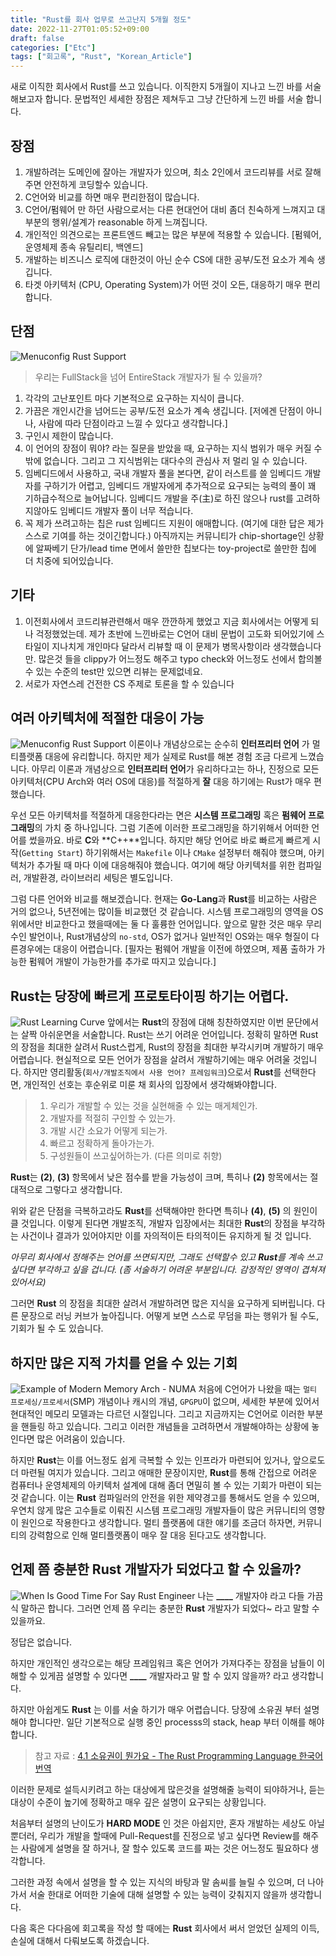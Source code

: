 ```yaml
---
title: "Rust를 회사 업무로 쓰고난지 5개월 정도"
date: 2022-11-27T01:05:52+09:00
draft: false
categories: ["Etc"]
tags: ["회고록", "Rust", "Korean_Article"]
---
```


새로 이직한 회사에서 Rust를 쓰고 있습니다. 이직한지 5개월이 지나고 느낀 바를 서술 해보고자 합니다.
문법적인 세세한 장점은 제쳐두고 그냥 간단하게 느낀 바를 서술 합니다.

## 장점
1) 개발하려는 도메인에 잘아는 개발자가 있으며, 최소 2인에서 코드리뷰를 서로 잘해주면 안전하게 코딩할수 있습니다. 
2) C언어와 비교를 하면 매우 편리한점이 많습니다.
3) C언어/펌웨어 만 하던 사람으로서는 다른 현대언어 대비 좀더 친숙하게 느껴지고 대부분의 행위/설계가 reasonable 하게 느껴집니다.
4) 개인적인 의견으로는 프론트엔드 빼고는 많은 부분에 적용할 수 있습니다. [펌웨어, 운영체제 종속 유틸리티, 백엔드]
5) 개발하는 비즈니스 로직에 대한것이 아닌 순수 CS에 대한 공부/도전 요소가 계속 생깁니다.
6) 타겟 아키텍처 (CPU, Operating System)가 어떤 것이 오든, 대응하기 매우 편리합니다. 

## 단점
![Menuconfig Rust Support](img/five_mothes_ago_from_using_rust_as_work_kr/entire_stack.jpeg)
> 우리는 FullStack을 넘어 EntireStack 개발자가 될 수 있을까?

1) 각각의 고난포인트 마다 기본적으로 요구하는 지식이 큽니다.
1) 가끔은 개인시간을 넘어드는 공부/도전 요소가 계속 생깁니다. [저에겐 단점이 아니나, 사람에 따라 단점이라고 느낄 수 있다고 생각합니다.]
3) 구인시 제한이 많습니다.
4) 이 언어의 장점이 뭐야? 라는 질문을 받았을 때, 요구하는 지식 범위가 매우 커질 수 밖에 없습니다. 그리고 그 지식범위는 대다수의 관심사 저 멀리 일 수 있습니다.
5) 임베디드에서 사용하고, 국내 개발자 풀을 본다면, 같이 러스트를 쓸 임베디드 개발자를 구하기가 어렵고, 임베디드 개발자에게 추가적으로 요구되는 능력의 풀이 꽤 기하급수적으로 늘어납니다. 임베디드 개발을 주(主)로 하진 않으나 rust를 고려하지않아도 임베디드 개발자 풀이 너무 적습니다.
6) 꼭 제가 쓰려고하는 칩은 rust 임베디드 지원이 애매합니다. (여기에 대한 답은 제가 스스로 기여를 하는 것이긴합니다.) 아직까지는 커뮤니티가 chip-shortage인 상황에 알짜베기 단가/lead time 면에서 쓸만한 칩보다는 toy-project로 쓸만한 칩에 더 치중에 되어있습니다.

## 기타
1) 이전회사에서 코드리뷰관련해서 매우 깐깐하게 했었고 지금 회사에서는 어떻게 되나 걱정했었는데. 제가 초반에 느낀바로는 C언어 대비 문법이 고도화 되어있기에 스타일이 지나치게 개인마다 달라서 리뷰할 때 이 문제가 병목사항이라 생각했습니다만.
많은것 들을 clippy가 어느정도 해주고 typo check와 어느정도 선에서 합의볼수 있는 수준의 test만 있으면 리뷰는 문제없네요. 
2) 서로가 자연스레 건전한 CS 주제로 토론을 할 수 있습니다

## 여러 아키텍처에 적절한 대응이 가능
![Menuconfig Rust Support](img/five_mothes_ago_from_using_rust_as_work_kr/some_cross_compile.jpeg)
 이론이나 개념상으로는 순수히 **인터프리터 언어** 가 멀티플랫폼 대응에 유리합니다. 하지만 제가 실제로 Rust를 해본 경험 조금 다르게 느꼈습니다.
아무리 이론과 개념상으로 **인터프리터 언어**가 유리하다고는 하나, 진정으로 모든 아키텍처(CPU Arch와 여러 OS에 대응)를 적절하게 **잘** 대응 하기에는 Rust가 매우 편했습니다.

 우선 모든 아키텍처를 적절하게 대응한다라는 면은 **시스템 프로그래밍** 혹은 **펌웨어 프로그래밍**의 가치 중 하나입니다. 그럼 기존에 이러한 프로그래밍을 하기위해서 어떠한 언어를 썼을까요. 바로 **C**와 **C++**입니다. 하지만 해당 언어로 바로 빠르게 빠르게 시작(`Getting Start`) 하기위해서는 `Makefile` 이나 `CMake` 설정부터 해줘야 했으며, 아키텍처가 추가될 때 마다 이에 대응해줘야 했습니다. 여기에 해당 아키텍처를 위한 컴파일러, 개발환경, 라이브러리 세팅은 별도입니다.

 그럼 다른 언어와 비교를 해보겠습니다. 현재는 **Go-Lang**과 **Rust**를 비교하는 사람은 거의 없으나, 5년전에는 많이들 비교했던 것 같습니다. 시스템 프로그래밍의 영역을 OS위에서만 비교한다고 했을때에는 둘 다 훌륭한 언어입니다. 앞으로 말한 것은 매우 무리수인 발언이나, Rust개념상의 `no-std`, OS가 없거나 일반적인 OS와는 매우 형질이 다른경우에는 대응이 어렵습니다. [필자는 펌웨어 개발을 이전에 하였으며, 제품 출하가 가능한 펌웨어 개발이 가능한가를 추가로 따지고 있습니다.]

## Rust는 당장에 빠르게 프로토타이핑 하기는 어렵다.
![Rust Learning Curve](img/five_mothes_ago_from_using_rust_as_work_kr/rust_difficulty.png)
 앞에서는 **Rust**의 장점에 대해 칭찬하였지만 이번 문단에서는 살짝 아쉬운면을 서술합니다.
 Rust는 쓰기 어려운 언어입니다. 정확히 말하면 Rust의 장점을 최대한 살려서 Rust스럽게, Rust의 장점을 최대한 부각시키며 개발하기 매우 어렵습니다.
 현실적으로 모든 언어가 장점을 살려서 개발하기에는 매우 어려울 것입니다. 하지만 영리활동(`회사/개발조직에서 사용 언어? 프레임워크`)으로서 **Rust**를 선택한다면, 개인적인 선호는 후순위로 미룬 채 회사의 입장에서 생각해봐야합니다.

 > 1) 우리가 개발할 수 있는 것을 실현해줄 수 있는 매게체인가.
 > 2) 개발자를 적절히 구인할 수 있는가.
 > 3) 개발 시간 소요가 어떻게 되는가.
 > 4) 빠르고 정확하게 돌아가는가.
 > 5) 구성원들이 쓰고싶어하는가. (다른 의미로 취향)
 
 **Rust**는 **(2)**, **(3)** 항목에서 낮은 점수를 받을 가능성이 크며, 특히나 **(2)** 항목에서는 절대적으로 그렇다고 생각합니다.

 위와 같은 단점을 극복하고라도 **Rust**를 선택해야만 한다면 특히나 **(4)**, **(5)** 의 원인이 클 것입니다. 이렇게 된다면 개발조직, 개발자 입장에서는 최대한 **Rust**의 장점을 부각하는 사건이나 결과가 있어야지만 이를 자의적이든 타의적이든 유지하게 될 것 입니다. 

 _아무리 회사에서 정해주는 언어를 쓰면되지만, 그래도 선택할수 있고 **Rust**를 계속 쓰고싶다면 부각하고 싶을 겁니다. (좀 서술하기 어려운 부분입니다. 감정적인 영역이 겹쳐져 있어서요)_

 그러면 **Rust** 의 장점을 최대한 살려서 개발하려면 많은 지식을 요구하게 되버립니다. 다른 문장으로 러닝 커브가 높아집니다.
 어떻게 보면 스스로 무덤을 파는 행위가 될 수도, 기회가 될 수 도 있습니다.

## 하지만 많은 지적 가치를 얻을 수 있는 기회
![Example of Modern Memory Arch - NUMA](img/five_mothes_ago_from_using_rust_as_work_kr/NUMA.png)
 처음에 C언어가 나왔을 때는 `멀티 프로세싱/프로세서`(SMP) 개념이나 캐시의 개념, `GPGPU`이 없으며, 세세한 부분에 있어서 현대적인 메모리 모델과는 다르던 시절입니다. 그리고 지금까지는 C언어로 이러한 부분을 핸들링 하고 있습니다. 그리고 이러한 개념들을 고려하면서 개발해야하는 상황에 놓인다면 많은 어려움이 있습니다.
 
 하지만 **Rust**는 이를 어느정도 쉽게 극복할 수 있는 인프라가 마련되어 있거나, 앞으로도 더 마련될 여지가 있습니다. 그리고 애매한 문장이지만, **Rust**를 통해 간접으로 어려운 컴퓨터나 운영체제의 아키텍처 설계에 대해 좀더 면밀히 볼 수 있는 기회가 마련이 되는 것 같습니다. 이는 **Rust** 컴파일러의 안전을 위한 제약경고를 통해서도 얻을 수 있으며, 우연치 않게 많은 고수들로 이뤄진 시스템 프로그래밍 개발자들이 많은 커뮤니티의 영향이 원인으로 작용한다고 생각합니다. 멀티 플랫폼에 대한 얘기를 조금더 하자면, 커뮤니티의 강력함으로 인해 멀티플랫폼이 매우 잘 대응 된다고도 생각합니다.

## 언제 쯤 충분한 Rust 개발자가 되었다고 할 수 있을까?
![When Is Good Time For Say Rust Engineer](img/five_mothes_ago_from_using_rust_as_work_kr/whenWhenWhen.jpg)
 나는 **____** 개발자야 라고 다들 가끔 식 말하곤 합니다. 그러면 언제 쯤 우리는 충분한 **Rust** 개발자가 되었다~ 라고 말할 수 있을까요.

정답은 없습니다.

하지만 개인적인 생각으로는 해당 프레임워크 혹은 언어가 가져다주는 장점을 남들이 이해할 수 있게끔 설명할 수 있다면 **____** 개발자라고 말 할 수 있지 않을까? 라고 생각합니다.

하지만 아쉽게도 **Rust** 는 이를 서술 하기가 매우 어렵습니다. 당장에 소유권 부터 설명해야 합니다만. 일단 기본적으로 실행 중인 processs의 stack, heap 부터 이해를 해야합니다.
> 참고 자료 : [4.1 소유권이 뭔가요 - The Rust Programming Language 한국어 번역](https://rinthel.github.io/rust-lang-book-ko/ch04-01-what-is-ownership.html)

이러한 문제로 설득시키려고 하는 대상에게 많은것을 설명해줄 능력이 되야하거나, 듣는 대상이 수준이 높기에 정확하고 매우 깊은 설명이 요구되는 상황입니다.

처음부터 설명의 난이도가 **HARD MODE** 인 것은 아쉽지만, 혼자 개발하는 세상도 아닐 뿐더러, 우리가 개발을 할때에 Pull-Request를 진정으로 넣고 싶다면 Review를 해주는 사람에게 설명을 잘 하거나, 잘 할수 있도록 코드를 짜는 것은 어느정도 필요하다 생각합니다.

그러한 과정 속에서 설명을 할 수 있는 지식의 바탕과 말 솜씨를 늘릴 수 있으며, 
 더 나아가서 서술 한대로 어떠한 기술에 대해 설명할 수 있는 능력이 갖춰지지 않을까 생각합니다.

다음 혹은 다다음에 회고록을 작성 할 때에는 **Rust** 회사에서 써서 얻었던 실제의 이득, 손실에 대해서 다뤄보도록 하겠습니다.
